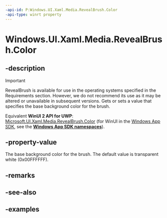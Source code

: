 ```yaml
---
-api-id: P:Windows.UI.Xaml.Media.RevealBrush.Color
-api-type: winrt property
---
```


<!-- Property syntax.
public Color Color { get;  set; }
-->

# Windows.UI.Xaml.Media.RevealBrush.Color

## -description

> [!Important]
> RevealBrush is available for use in the operating systems specified in the Requirements section. However, we do not recommend its use as it may be altered or unavailable in subsequent versions.
Gets or sets a value that specifies the base background color for the brush.

Equivalent **WinUI 2 API for UWP**: [Microsoft.UI.Xaml.Media.RevealBrush.Color](/windows/winui/api/microsoft.ui.xaml.media.revealbrush.color) (for WinUI in the [Windows App SDK](/windows/apps/windows-app-sdk/), see the **[Windows App SDK namespaces](/windows/windows-app-sdk/api/winrt/)**).

## -property-value

The base background color for the brush. The default value is transparent white (0x00FFFFFF).

## -remarks

## -see-also

## -examples

